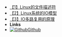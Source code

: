 - [【1】Linux的文件描述符](OS/【1】Linux的文件描述符)
- [【2】Linux系统的IO模型](OS/【2】Linux系统的IO模型)
- [【3】IO多路复用的原理](OS/【3】IO多路复用的原理)
- **Links**
- [![Github](https://icongram.jgog.in/simple/github.svg?color=808080&size=16)Github](https://github.com/YeSei)